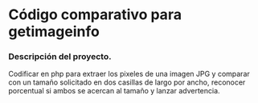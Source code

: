 # Código comparativo para getimageinfo

### Descripción del proyecto.

Codificar en php para extraer los pixeles de una imagen JPG y comparar con un tamaño solicitado en dos casillas de largo por ancho, reconocer porcentual si ambos se acercan al tamaño y lanzar advertencia.